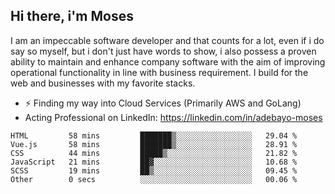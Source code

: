 ## Hi there, i'm Moses

I am an impeccable software developer and that counts for a lot, even if i do say so myself, but i don't just have words to show, i also possess a proven ability to maintain and enhance company software with the aim of improving operational functionality in line with business requirement. I build for the web and businesses with my favorite stacks.
- ⚡ Finding my way into Cloud Services (Primarily AWS and GoLang)
- Acting Professional on LinkedIn: https://linkedin.com/in/adebayo-moses

<!--START_SECTION:waka-->

```text
HTML         58 mins         ███████▒░░░░░░░░░░░░░░░░░   29.04 %
Vue.js       58 mins         ███████▒░░░░░░░░░░░░░░░░░   28.91 %
CSS          44 mins         █████▒░░░░░░░░░░░░░░░░░░░   21.82 %
JavaScript   21 mins         ██▓░░░░░░░░░░░░░░░░░░░░░░   10.68 %
SCSS         19 mins         ██▒░░░░░░░░░░░░░░░░░░░░░░   09.45 %
Other        0 secs          ░░░░░░░░░░░░░░░░░░░░░░░░░   00.06 %
```

<!--END_SECTION:waka-->
